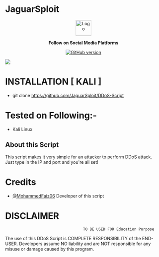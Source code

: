 # JaguarSploit

<p align="center">
  <img src="https://lh6.googleusercontent.com/MXnbaYkT8kxJI4ll-3QHRJHOm_n5jmpItWApVmpMvVi71GURArLETuIGiC7ph7dIPN6B2_vx2n2YsZlW_-FU=w1879-h977" alt="Logo" width="50" height="50">
</p>
<p align="center">
  <b> Follow on Social Media Platforms </b>
</p>


<p align="center">
<p align="center">
<a href="https://www.instagram.com/jaguarsploit/"><img title="GitHub version" src="https://upload.wikimedia.org/wikipedia/commons/thumb/e/e7/Instagram_logo_2016.svg/768px-Instagram_logo_2016.svg.png" ></a> 
</p>

<a href="https://wikipedia.org/wiki/Python_(programming_language)">
    <img src="https://img.shields.io/badge/language-python-blue.svg">
 </a>
 

# INSTALLATION [ KALI ]
* git clone https://github.com/JaguarSploit/DDoS-Script
# Tested on Following:-
* Kali Linux

## About this Script
<p>This script makes it very simple for an attacker to perform DDoS attack. Just type in the IP and port and you're all set!</p>


# Credits
* [@MohammedFaiz06](https://github.com/MohammedFaiz06)
   Developer of this script



# DISCLAIMER
                                       TO BE USED FOR Education Purpose

The use of this DDoS Script is COMPLETE RESPONSIBILITY of the END-USER. Developers assume NO liability and are NOT responsible for any misuse or damage caused by this program. 

